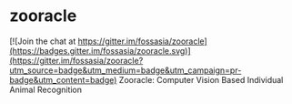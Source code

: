 # zooracle

[![Join the chat at https://gitter.im/fossasia/zooracle](https://badges.gitter.im/fossasia/zooracle.svg)](https://gitter.im/fossasia/zooracle?utm_source=badge&utm_medium=badge&utm_campaign=pr-badge&utm_content=badge)
Zooracle: Computer Vision Based Individual Animal Recognition
